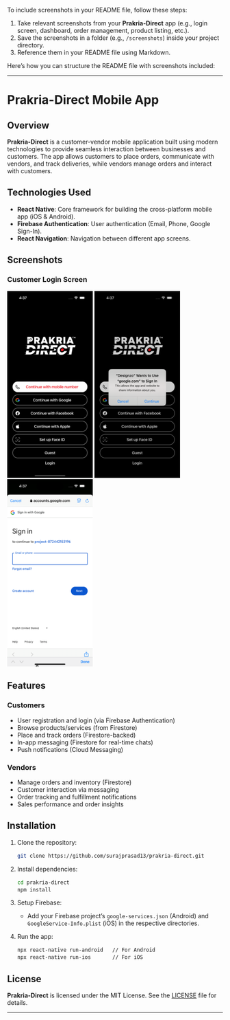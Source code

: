To include screenshots in your README file, follow these steps:

1. Take relevant screenshots from your **Prakria-Direct** app (e.g., login screen, dashboard, order management, product listing, etc.).
2. Save the screenshots in a folder (e.g., `/screenshots`) inside your project directory.
3. Reference them in your README file using Markdown.

Here’s how you can structure the README file with screenshots included:

---

# Prakria-Direct Mobile App

## Overview

**Prakria-Direct** is a customer-vendor mobile application built using modern technologies to provide seamless interaction between businesses and customers. The app allows customers to place orders, communicate with vendors, and track deliveries, while vendors manage orders and interact with customers.

## Technologies Used

- **React Native**: Core framework for building the cross-platform mobile app (iOS & Android).
- **Firebase Authentication**: User authentication (Email, Phone, Google Sign-In).
- **React Navigation**: Navigation between different app screens.

## Screenshots

### Customer Login Screen

<img src="./screenshots/login1.png" alt="Customer Login" width="200"/>
<img src="./screenshots/login2.png" alt="Customer Login" width="200"/>
<img src="./screenshots/login3.png" alt="Customer Login" width="200"/>


## Features

### Customers

- User registration and login (via Firebase Authentication)
- Browse products/services (from Firestore)
- Place and track orders (Firestore-backed)
- In-app messaging (Firestore for real-time chats)
- Push notifications (Cloud Messaging)

### Vendors

- Manage orders and inventory (Firestore)
- Customer interaction via messaging
- Order tracking and fulfillment notifications
- Sales performance and order insights

## Installation

1. Clone the repository:  

   ```bash
   git clone https://github.com/surajprasad13/prakria-direct.git
   ```

2. Install dependencies:  

   ```bash
   cd prakria-direct  
   npm install
   ```

3. Setup Firebase:
   - Add your Firebase project’s `google-services.json` (Android) and `GoogleService-Info.plist` (iOS) in the respective directories.

4. Run the app:

   ```bash
   npx react-native run-android   // For Android
   npx react-native run-ios       // For iOS
   ```

## License

**Prakria-Direct** is licensed under the MIT License. See the [LICENSE](./LICENSE) file for details.

---
